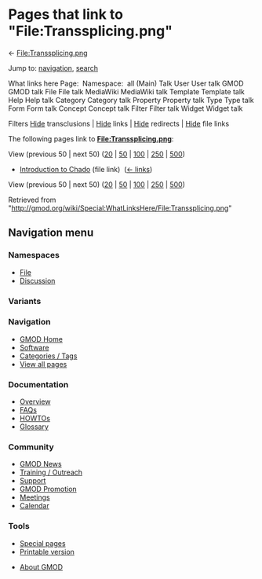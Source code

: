 <div id="mw-page-base" class="noprint">

</div>

<div id="mw-head-base" class="noprint">

</div>

<div id="content" class="mw-body" role="main">

<span id="top"></span>

<div id="mw-js-message" style="display:none;">

</div>



# <span dir="auto">Pages that link to "File:Transsplicing.png"</span>

<div id="bodyContent">

<div id="contentSub">

←
[File:Transsplicing.png](/wiki/File:Transsplicing.png "File:Transsplicing.png")

</div>

<div id="jump-to-nav" class="mw-jump">

Jump to: [navigation](#mw-navigation), [search](#p-search)

</div>

<div id="mw-content-text">

What links here Page:  Namespace:  all (Main) Talk User User talk GMOD
GMOD talk File File talk MediaWiki MediaWiki talk Template Template talk
Help Help talk Category Category talk Property Property talk Type Type
talk Form Form talk Concept Concept talk Filter Filter talk Widget
Widget talk

Filters
[Hide](/mediawiki/index.php?title=Special:WhatLinksHere/File:Transsplicing.png&hidetrans=1 "Special:WhatLinksHere/File:Transsplicing.png")
transclusions \|
[Hide](/mediawiki/index.php?title=Special:WhatLinksHere/File:Transsplicing.png&hidelinks=1 "Special:WhatLinksHere/File:Transsplicing.png")
links \|
[Hide](/mediawiki/index.php?title=Special:WhatLinksHere/File:Transsplicing.png&hideredirs=1 "Special:WhatLinksHere/File:Transsplicing.png")
redirects \|
[Hide](/mediawiki/index.php?title=Special:WhatLinksHere/File:Transsplicing.png&hideimages=1 "Special:WhatLinksHere/File:Transsplicing.png")
file links

The following pages link to
**[File:Transsplicing.png](/wiki/File:Transsplicing.png "File:Transsplicing.png")**:

View (previous 50 \| next 50)
([20](/mediawiki/index.php?title=Special:WhatLinksHere/File:Transsplicing.png&limit=20 "Special:WhatLinksHere/File:Transsplicing.png")
\|
[50](/mediawiki/index.php?title=Special:WhatLinksHere/File:Transsplicing.png&limit=50 "Special:WhatLinksHere/File:Transsplicing.png")
\|
[100](/mediawiki/index.php?title=Special:WhatLinksHere/File:Transsplicing.png&limit=100 "Special:WhatLinksHere/File:Transsplicing.png")
\|
[250](/mediawiki/index.php?title=Special:WhatLinksHere/File:Transsplicing.png&limit=250 "Special:WhatLinksHere/File:Transsplicing.png")
\|
[500](/mediawiki/index.php?title=Special:WhatLinksHere/File:Transsplicing.png&limit=500 "Special:WhatLinksHere/File:Transsplicing.png"))

- [Introduction to
  Chado](/wiki/Introduction_to_Chado "Introduction to Chado") (file
  link) ‎ <span class="mw-whatlinkshere-tools">([←
  links](/mediawiki/index.php?title=Special:WhatLinksHere&target=Introduction+to+Chado "Special:WhatLinksHere"))</span>

View (previous 50 \| next 50)
([20](/mediawiki/index.php?title=Special:WhatLinksHere/File:Transsplicing.png&limit=20 "Special:WhatLinksHere/File:Transsplicing.png")
\|
[50](/mediawiki/index.php?title=Special:WhatLinksHere/File:Transsplicing.png&limit=50 "Special:WhatLinksHere/File:Transsplicing.png")
\|
[100](/mediawiki/index.php?title=Special:WhatLinksHere/File:Transsplicing.png&limit=100 "Special:WhatLinksHere/File:Transsplicing.png")
\|
[250](/mediawiki/index.php?title=Special:WhatLinksHere/File:Transsplicing.png&limit=250 "Special:WhatLinksHere/File:Transsplicing.png")
\|
[500](/mediawiki/index.php?title=Special:WhatLinksHere/File:Transsplicing.png&limit=500 "Special:WhatLinksHere/File:Transsplicing.png"))

</div>

<div class="printfooter">

Retrieved from
"<http://gmod.org/wiki/Special:WhatLinksHere/File:Transsplicing.png>"

</div>

<div id="catlinks" class="catlinks catlinks-allhidden">

</div>

<div class="visualClear">

</div>

</div>

</div>

<div id="mw-navigation">

## Navigation menu

<div id="mw-head">



<div id="left-navigation">

<div id="p-namespaces" class="vectorTabs" role="navigation"
aria-labelledby="p-namespaces-label">

### Namespaces

- <span id="ca-nstab-image"><a href="/wiki/File:Transsplicing.png" accesskey="c"
  title="View the file page [c]">File</a></span>
- <span id="ca-talk"><a
  href="/mediawiki/index.php?title=File_talk:Transsplicing.png&amp;action=edit&amp;redlink=1"
  accesskey="t"
  title="Discussion about the content page [t]">Discussion</a></span>

</div>

<div id="p-variants" class="vectorMenu emptyPortlet" role="navigation"
aria-labelledby="p-variants-label">

### 

### Variants[](#)

<div class="menu">

</div>

</div>

</div>





</div>

</div>

</div>

<div id="mw-panel">

<div id="p-logo" role="banner">

<a href="/wiki/Main_Page"
style="background-image: url(http://gmod.org/images/GMOD-cogs.png);"
title="Visit the main page"></a>

</div>

<div id="p-Navigation" class="portal" role="navigation"
aria-labelledby="p-Navigation-label">

### Navigation

<div class="body">

- <span id="n-GMOD-Home">[GMOD Home](/wiki/Main_Page)</span>
- <span id="n-Software">[Software](/wiki/GMOD_Components)</span>
- <span id="n-Categories-.2F-Tags">[Categories /
  Tags](/wiki/Categories)</span>
- <span id="n-View-all-pages">[View all
  pages](/wiki/Special:AllPages)</span>

</div>

</div>

<div id="p-Documentation" class="portal" role="navigation"
aria-labelledby="p-Documentation-label">

### Documentation

<div class="body">

- <span id="n-Overview">[Overview](/wiki/Overview)</span>
- <span id="n-FAQs">[FAQs](/wiki/Category:FAQ)</span>
- <span id="n-HOWTOs">[HOWTOs](/wiki/Category:HOWTO)</span>
- <span id="n-Glossary">[Glossary](/wiki/Glossary)</span>

</div>

</div>

<div id="p-Community" class="portal" role="navigation"
aria-labelledby="p-Community-label">

### Community

<div class="body">

- <span id="n-GMOD-News">[GMOD News](/wiki/GMOD_News)</span>
- <span id="n-Training-.2F-Outreach">[Training /
  Outreach](/wiki/Training_and_Outreach)</span>
- <span id="n-Support">[Support](/wiki/Support)</span>
- <span id="n-GMOD-Promotion">[GMOD
  Promotion](/wiki/GMOD_Promotion)</span>
- <span id="n-Meetings">[Meetings](/wiki/Meetings)</span>
- <span id="n-Calendar">[Calendar](/wiki/Calendar)</span>

</div>

</div>

<div id="p-tb" class="portal" role="navigation"
aria-labelledby="p-tb-label">

### Tools

<div class="body">

- <span id="t-specialpages"><a href="/wiki/Special:SpecialPages" accesskey="q"
  title="A list of all special pages [q]">Special pages</a></span>
- <span id="t-print"><a
  href="/mediawiki/index.php?title=Special:WhatLinksHere/File:Transsplicing.png&amp;printable=yes"
  rel="alternate" accesskey="p"
  title="Printable version of this page [p]">Printable version</a></span>

</div>

</div>

</div>

</div>

<div id="footer" role="contentinfo">

- <span id="footer-places-about">[About
  GMOD](/wiki/GMOD:About "GMOD:About")</span>

<!-- -->






</div>
